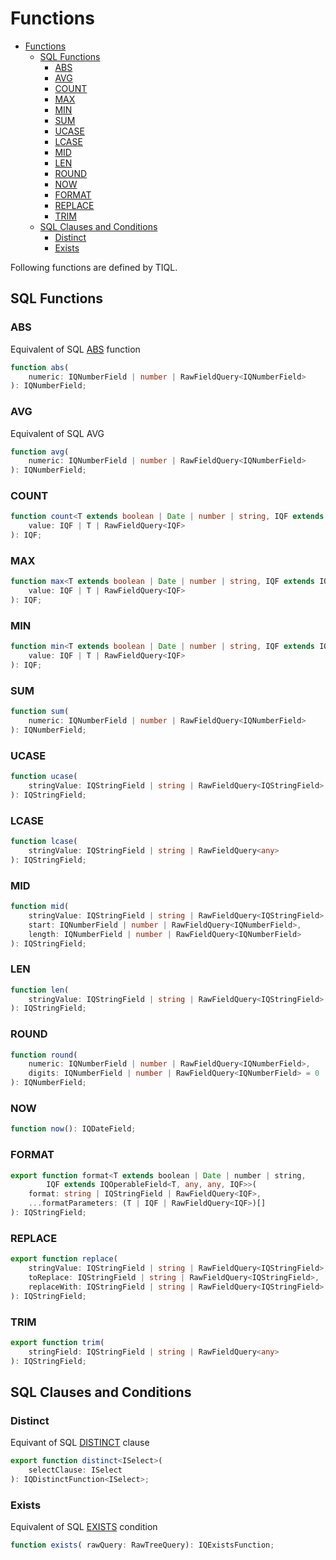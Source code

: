 # Functions
<!-- TOC -->

- [Functions](#functions)
    - [SQL Functions](#sql-functions)
        - [ABS](#abs)
        - [AVG](#avg)
        - [COUNT](#count)
        - [MAX](#max)
        - [MIN](#min)
        - [SUM](#sum)
        - [UCASE](#ucase)
        - [LCASE](#lcase)
        - [MID](#mid)
        - [LEN](#len)
        - [ROUND](#round)
        - [NOW](#now)
        - [FORMAT](#format)
        - [REPLACE](#replace)
        - [TRIM](#trim)
    - [SQL Clauses and Conditions](#sql-clauses-and-conditions)
        - [Distinct](#distinct)
        - [Exists](#exists)

<!-- /TOC -->
Following functions are defined by TIQL.

## SQL Functions

### ABS
Equivalent of SQL [ABS](http://www.w3resource.com/sql/arithmetic-functions/abs.php) function
```ts
function abs(
	numeric: IQNumberField | number | RawFieldQuery<IQNumberField>
): IQNumberField;
```

### AVG
Equivalent of SQL AVG
```ts
function avg(
	numeric: IQNumberField | number | RawFieldQuery<IQNumberField>
): IQNumberField;
```

### COUNT
```ts
function count<T extends boolean | Date | number | string, IQF extends IQOperableField<T, any, any, any>>(
	value: IQF | T | RawFieldQuery<IQF>
): IQF;
```

### MAX
```ts
function max<T extends boolean | Date | number | string, IQF extends IQOperableField<T, any, any, any>>(
	value: IQF | T | RawFieldQuery<IQF>
): IQF;
```

### MIN
```ts
function min<T extends boolean | Date | number | string, IQF extends IQOperableField<T, any, any, any>>(
	value: IQF | T | RawFieldQuery<IQF>
): IQF;
```

### SUM
```ts
function sum(
	numeric: IQNumberField | number | RawFieldQuery<IQNumberField>
): IQNumberField;
```

### UCASE
```ts
function ucase(
	stringValue: IQStringField | string | RawFieldQuery<IQStringField>
): IQStringField;
```

### LCASE
```ts
function lcase(
	stringValue: IQStringField | string | RawFieldQuery<any>
): IQStringField;
```

### MID
```ts
function mid(
	stringValue: IQStringField | string | RawFieldQuery<IQStringField>,
	start: IQNumberField | number | RawFieldQuery<IQNumberField>,
	length: IQNumberField | number | RawFieldQuery<IQNumberField>
): IQStringField;
```

### LEN
```ts
function len(
	stringValue: IQStringField | string | RawFieldQuery<IQStringField>
): IQStringField;
```

### ROUND
```ts
function round(
	numeric: IQNumberField | number | RawFieldQuery<IQNumberField>,
	digits: IQNumberField | number | RawFieldQuery<IQNumberField> = 0
): IQNumberField;
```

### NOW
```ts
function now(): IQDateField;
```

### FORMAT
```ts
export function format<T extends boolean | Date | number | string, 
        IQF extends IQOperableField<T, any, any, IQF>>(
	format: string | IQStringField | RawFieldQuery<IQF>,
	...formatParameters: (T | IQF | RawFieldQuery<IQF>)[]
): IQStringField;
```

### REPLACE
```ts
export function replace(
	stringValue: IQStringField | string | RawFieldQuery<IQStringField>,
	toReplace: IQStringField | string | RawFieldQuery<IQStringField>,
	replaceWith: IQStringField | string | RawFieldQuery<IQStringField>
): IQStringField;
```

### TRIM
```ts
export function trim(
	stringField: IQStringField | string | RawFieldQuery<any>
): IQStringField;
```

## SQL Clauses and Conditions

### Distinct
Equivant of SQL [DISTINCT](https://www.techonthenet.com/sql/distinct.php) clause
```ts
export function distinct<ISelect>(
	selectClause: ISelect
): IQDistinctFunction<ISelect>;
```

### Exists
Equivalent of SQL [EXISTS](https://www.techonthenet.com/sql/exists.php) condition
```ts
function exists( rawQuery: RawTreeQuery): IQExistsFunction;
```